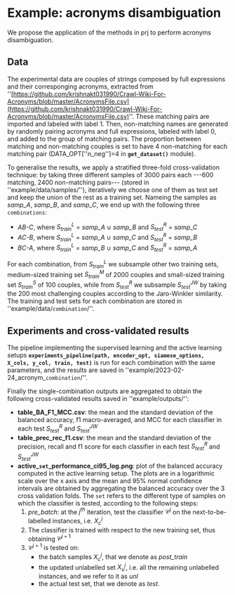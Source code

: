 # Example: acronyms disambiguation

We propose the application of the methods in prj to perform acronyms disambiguation.

## Data
The experimental data are couples of strings composed by full expressions and their corresponging acronyms, extracted from  ''[https://github.com/krishnakt031990/Crawl-Wiki-For-Acronyms/blob/master/AcronymsFile.csv](https://github.com/krishnakt031990/Crawl-Wiki-For-Acronyms/blob/master/AcronymsFile.csv)''.
These matching pairs are imported and labeled with label 1. Then, non-matching names are generated by randomly pairing acronyms and full expressions, labeled with label 0, and added to the group of matching pairs. The proportion between matching and non-matching couples is set to have 4 non-matching for each matching pair (DATA_OPT[''n_neg'']=4 in **```get_dataset()```** module). 

To generalise the results, we apply a stratified three-fold cross-validation technique: by taking three different samples of 3000 pairs each ---600 matching, 2400 non-matching pairs--- (stored in ''example/data/samples/''), iteratively we choose one of them as test set and keep the union of the rest as a training set. Nameing the samples as *samp_A*, *samp_B*, and *samp_C*, we end up with the following three  ```combinations```:
- *AB-C*, where  $S^L_{train}$ = *samp_A* $\cup$ *samp_B* and $S^R_{test}$ = *samp_C*
- *AC-B*, where  $S^L_{train}$ = *samp_A* $\cup$ *samp_C* and $S^R_{test}$ = *samp_B*
- *BC-A*, where  $S^L_{train}$ = *samp_B* $\cup$ *samp_C* and $S^R_{test}$ = *samp_A*

For each combination, from $S^L_{train}$ we subsample other two training sets, medium-sized training set $S^M_{train}$ of 2000 couples and small-sized training set $S^S_{train}$ of 100 couples, while from $S^R_{test}$ we subsample $S^{JW}_{test}$ by taking the 200 most challenging couples according to the Jaro-Winkler similarity. The training and test sets for each combination are stored in ''example/data/```combination```/''. 

## Experiments and cross-validated results
The pipeline implementing the supervised learning and the active learning setups **```experiments_pipeline(path, encoder_opt, siamese_options, X_cols, y_col, train, test)```** is run for each combination with the same parameters, and the results are saved in ''example/2023-02-24_acronym_```combination```/''.

Finally the single-combination outputs are aggregated to obtain the following cross-validated results saved in ''example/outputs/'':
- **table_BA_F1_MCC.csv**: the mean and the standard deviation of the balanced accuracy, f1 macro-averaged, and MCC for each classifier in each test $S^R_{test}$ and $S^{JW}_{test}$
- **table_prec_rec_f1.csv**: the mean and the standard deviation of the precision, recall and f1 score for each classifier in each test $S^R_{test}$ and $S^{JW}_{test}$
- **active_```set```_performance_ci95_log.png**: plot of the balanced accuracy computed in the active learning setup. The plots are in a logarithmic scale over the x axis and the mean and 95% normal confidence intervals are obtained by aggregating the balanced accuracy over the 3 cross validation folds. The ```set``` refers to the different type of samples on which the classifier is tested, according to the following steps:
  1. *pre_batch*: at the $j^{th}$ iteration, test the classifier $\mathcal{C}^{j}$ on the next-to-be-labelled instances, i.e. $X^{j}_{c}$
  2. The classifier is trained with respect to the new training set, thus obtaining $\mathcal{C}^{j+1}$
  3. $\mathcal{C}^{j+1}$ is tested on:
      - the batch samples $X^{j}_{c}$, that we denote as *post_train*
      - the updated unlabelled set $X^{j}_u$, i.e. all the remaining unlabelled instances, and we refer to it as *unl*
      - the actual test set, that we denote as *test*.
    
